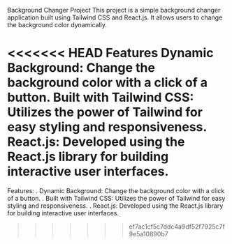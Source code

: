 Background Changer Project
This project is a simple background changer application built using Tailwind CSS and React.js. It allows users to change the background color dynamically.

<<<<<<< HEAD
Features
Dynamic Background: Change the background color with a click of a button.
Built with Tailwind CSS: Utilizes the power of Tailwind for easy styling and responsiveness.
React.js: Developed using the React.js library for building interactive user interfaces.
=======
Features: 
. Dynamic Background: Change the background color with a click of a button.
. Built with Tailwind CSS: Utilizes the power of Tailwind for easy styling and responsiveness.
. React.js: Developed using the React.js library for building interactive user interfaces.
>>>>>>> ef7ac1cf5c7ddc4a9df52f7925c7f9e5a10890b7
